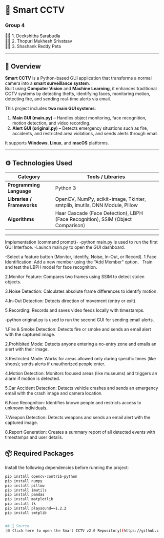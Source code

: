 # 🎥 Smart CCTV  
### Group 4  
👩‍💻 1. Deekshitha Sarabudla  
👨‍💻 2. Thopuri Mukhesh Srivatsav  
👨‍💻 3. Shashank Reddy Peta  

---

## 📘 Overview  
**Smart CCTV** is a Python-based GUI application that transforms a normal camera into a **smart surveillance system**.  
Built using **Computer Vision** and **Machine Learning**, it enhances traditional CCTV systems by detecting thefts, identifying faces, monitoring motion, detecting fire, and sending real-time alerts via email.

This project includes **two main GUI systems**:  
1. **Main GUI (main.py)** – Handles object monitoring, face recognition, motion detection, and video recording.  
2. **Alert GUI (original.py)** – Detects emergency situations such as fire, accidents, and restricted area violations, and sends alerts through email.

It supports **Windows**, **Linux**, and **macOS** platforms.

---

## ⚙️ Technologies Used

| Category | Tools / Libraries |
|-----------|------------------|
| **Programming Language** | Python 3 |
| **Libraries / Frameworks** | OpenCV, NumPy, scikit-image, Tkinter, smtplib, imutils, DNN Module, Pillow |
| **Algorithms** | Haar Cascade (Face Detection), LBPH (Face Recognition), SSIM (Object Comparison) |

---
Implementation (command prompt)-
-python main.py  is used to run the first GUI Interface.
-Launch main.py to open the GUI dashboard.

-Select a feature button (Monitor, Identify, Noise, In-Out, or Record).
1.Face Identification:  Add a new member using the “Add Member” option.
                      Train and test the LBPH model for face recognition.

2.Monitor Feature:   Compares two frames using SSIM to detect stolen objects.

3.Noise Detection:   Calculates absolute frame differences to identify motion.

4.In-Out Detection:  Detects direction of movement (entry or exit).

5.Recording:         Records and saves video feeds locally with timestamps.


-python original.py is used to run the second GUI for sending email alerts.

1.Fire & Smoke Detection: Detects fire or smoke and sends an email alert with the captured image.

2.Prohibited Mode:        Detects anyone entering a no-entry zone and emails an alert with their image.

3.Restricted Mode:        Works for areas allowed only during specific times (like shops); sends alerts if unauthorized people enter.

4.Motion Detection:       Monitors focused areas (like museums) and triggers an alarm if motion is detected.

5.Car Accident Detection: Detects vehicle crashes and sends an emergency email with the crash image and camera location.

6.Face Recognition:       Identifies known people and restricts access to unknown individuals.

7.Weapon Detection:       Detects weapons and sends an email alert with the captured image.

8.Report Generation:      Creates a summary report of all detected events with timestamps and user details.





## 📦 Required Packages

Install the following dependencies before running the project:

```bash
pip install opencv-contrib-python
pip install numpy
pip install pillow
pip install imutils
pip install pandas
pip install matplotlib
pip install tk
pip install playsound==1.2.2
pip install smtplib


## 🔗 Source  
[🌐 Click here to open the Smart CCTV v2.0 Repository](https://github.com/Pawandeep-prog/smart-cctv-ver2.0)


